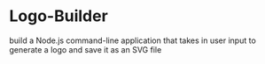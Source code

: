 # Logo-Builder
build a Node.js command-line application that takes in user input to generate a logo and save it as an SVG file
